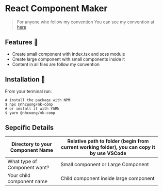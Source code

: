 # React Component Maker

> For anyone who follow my convention
> You can see my convention at [here](https://github.com/nhcuongng/boilerplate-nextjs)

## Features 🎉

-   Create small component with index.tsx and scss module
-   Create large component with small components inside it
-   Content in all files are follow my convention


## Installation 🚀

From your terminal run:

```shell
# install the package with NPM
$ npx @nhcuong/mk-comp
# or install it with YARN
$ yarn @nhcuong/mk-comp
```

## Sepcific Details

| Directory to your Component Name 	| Relative path to folder (begin from current working folder), you can copy it by use VSCode 	|
|----------------------------------	|--------------------------------------------------------------------------------------------	|
| What type of Component want?     	| Small component or Large Component                                                         	|
| Your child component name        	| Child component inside large component                                                     	|